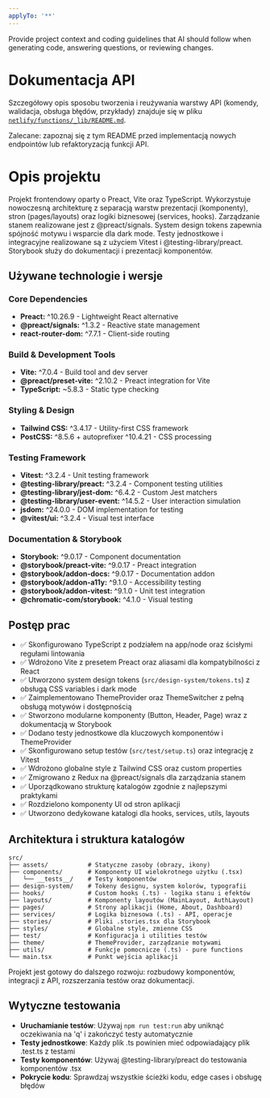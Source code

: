 ```yaml
---
applyTo: '**'
---
```

Provide project context and coding guidelines that AI should follow when generating code, answering questions, or reviewing changes.

# Dokumentacja API

Szczegółowy opis sposobu tworzenia i reużywania warstwy API (komendy, walidacja, obsługa błędów, przykłady) znajduje się w pliku [`netlify/functions/_lib/README.md`](../../netlify/functions/_lib/README.md).

Zalecane: zapoznaj się z tym README przed implementacją nowych endpointów lub refaktoryzacją funkcji API.

# Opis projektu

Projekt frontendowy oparty o Preact, Vite oraz TypeScript. Wykorzystuje nowoczesną architekturę z separacją warstw prezentacji (komponenty), stron (pages/layouts) oraz logiki biznesowej (services, hooks). Zarządzanie stanem realizowane jest z @preact/signals. System design tokens zapewnia spójność motywu i wsparcie dla dark mode. Testy jednostkowe i integracyjne realizowane są z użyciem Vitest i @testing-library/preact. Storybook służy do dokumentacji i prezentacji komponentów.

## Używane technologie i wersje

### Core Dependencies
- **Preact:** ^10.26.9 - Lightweight React alternative
- **@preact/signals:** ^1.3.2 - Reactive state management
- **react-router-dom:** ^7.7.1 - Client-side routing

### Build & Development Tools  
- **Vite:** ^7.0.4 - Build tool and dev server
- **@preact/preset-vite:** ^2.10.2 - Preact integration for Vite
- **TypeScript:** ~5.8.3 - Static type checking

### Styling & Design
- **Tailwind CSS:** ^3.4.17 - Utility-first CSS framework
- **PostCSS:** ^8.5.6 + autoprefixer ^10.4.21 - CSS processing

### Testing Framework
- **Vitest:** ^3.2.4 - Unit testing framework
- **@testing-library/preact:** ^3.2.4 - Component testing utilities
- **@testing-library/jest-dom:** ^6.4.2 - Custom Jest matchers
- **@testing-library/user-event:** ^14.5.2 - User interaction simulation
- **jsdom:** ^24.0.0 - DOM implementation for testing
- **@vitest/ui:** ^3.2.4 - Visual test interface

### Documentation & Storybook
- **Storybook:** ^9.0.17 - Component documentation
- **@storybook/preact-vite:** ^9.0.17 - Preact integration
- **@storybook/addon-docs:** ^9.0.17 - Documentation addon
- **@storybook/addon-a11y:** ^9.1.0 - Accessibility testing
- **@storybook/addon-vitest:** ^9.1.0 - Unit test integration
- **@chromatic-com/storybook:** ^4.1.0 - Visual testing

## Postęp prac

- ✅ Skonfigurowano TypeScript z podziałem na app/node oraz ścisłymi regułami lintowania
- ✅ Wdrożono Vite z presetem Preact oraz aliasami dla kompatybilności z React  
- ✅ Utworzono system design tokens (`src/design-system/tokens.ts`) z obsługą CSS variables i dark mode
- ✅ Zaimplementowano ThemeProvider oraz ThemeSwitcher z pełną obsługą motywów i dostępnością
- ✅ Stworzono modularne komponenty (Button, Header, Page) wraz z dokumentacją w Storybook
- ✅ Dodano testy jednostkowe dla kluczowych komponentów i ThemeProvider
- ✅ Skonfigurowano setup testów (`src/test/setup.ts`) oraz integrację z Vitest
- ✅ Wdrożono globalne style z Tailwind CSS oraz custom properties
- ✅ Zmigrowano z Redux na @preact/signals dla zarządzania stanem
- ✅ Uporządkowano strukturę katalogów zgodnie z najlepszymi praktykami
- ✅ Rozdzielono komponenty UI od stron aplikacji
- ✅ Utworzono dedykowane katalogi dla hooks, services, utils, layouts

## Architektura i struktura katalogów

```
src/
├── assets/           # Statyczne zasoby (obrazy, ikony)
├── components/       # Komponenty UI wielokrotnego użytku (.tsx)
│   └── __tests__/    # Testy komponentów
├── design-system/    # Tokeny designu, system kolorów, typografii
├── hooks/            # Custom hooks (.ts) - logika stanu i efektów
├── layouts/          # Komponenty layoutów (MainLayout, AuthLayout)
├── pages/            # Strony aplikacji (Home, About, Dashboard)
├── services/         # Logika biznesowa (.ts) - API, operacje
├── stories/          # Pliki .stories.tsx dla Storybook
├── styles/           # Globalne style, zmienne CSS
├── test/             # Konfiguracja i utilities testów
├── theme/            # ThemeProvider, zarządzanie motywami
├── utils/            # Funkcje pomocnicze (.ts) - pure functions
└── main.tsx          # Punkt wejścia aplikacji
```

Projekt jest gotowy do dalszego rozwoju: rozbudowy komponentów, integracji z API, rozszerzania testów oraz dokumentacji.

## Wytyczne testowania

- **Uruchamianie testów**: Używaj `npm run test:run` aby uniknąć oczekiwania na 'q' i zakończyć testy automatycznie
- **Testy jednostkowe**: Każdy plik .ts powinien mieć odpowiadający plik .test.ts z testami
- **Testy komponentów**: Używaj @testing-library/preact do testowania komponentów .tsx
- **Pokrycie kodu**: Sprawdzaj wszystkie ścieżki kodu, edge cases i obsługę błędów